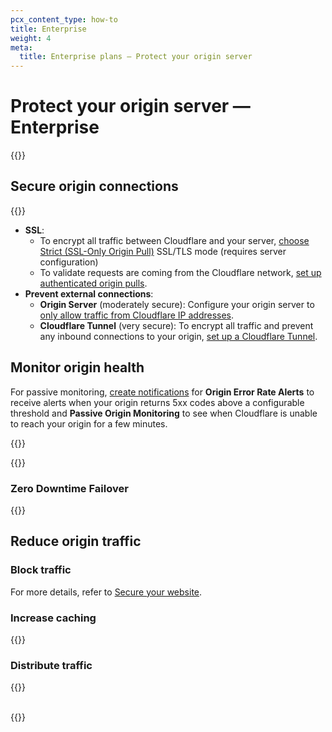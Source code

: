```yaml
---
pcx_content_type: how-to
title: Enterprise
weight: 4
meta:
  title: Enterprise plans — Protect your origin server
---
```


# Protect your origin server — Enterprise

{{<render file="_origin-health-overview.md">}}

## Secure origin connections

{{<render file="_origin-secure-dns.md">}}

- **SSL**:
  - To encrypt all traffic between Cloudflare and your server, [choose Strict (SSL-Only Origin Pull)](/ssl/origin-configuration/ssl-modes/#strict-ssl-only-origin-pull) SSL/TLS mode (requires server configuration)
  - To validate requests are coming from the Cloudflare network, [set up authenticated origin pulls](/ssl/origin-configuration/authenticated-origin-pull/).
- **Prevent external connections**:
  - **Origin Server** (moderately secure): Configure your origin server to [only allow traffic from Cloudflare IP addresses](/fundamentals/get-started/setup/allow-cloudflare-ip-addresses/#configure-origin-server).
  - **Cloudflare Tunnel** (very secure): To encrypt all traffic and prevent any inbound connections to your origin, [set up a Cloudflare Tunnel](/cloudflare-one/connections/connect-apps/).

## Monitor origin health

For passive monitoring, [create notifications](/fundamentals/notifications/create-notifications/) for **Origin Error Rate Alerts** to receive alerts when your origin returns 5xx codes above a configurable threshold and **Passive Origin Monitoring** to see when Cloudflare is unable to reach your origin for a few minutes.

{{<render file="_origin-health-check.md">}}

{{<render file="_origin-lb-alert.md">}}

### Zero Downtime Failover

{{<render file="_dns-zero-downtime-failover.md">}}

## Reduce origin traffic

### Block traffic

For more details, refer to [Secure your website](/fundamentals/get-started/task-guides/secure-your-website/).

### Increase caching

{{<render file="_origin-caching.md">}}

### Distribute traffic

{{<render file="_origin-load-balancing.md">}}

\
{{<render file="_origin-waiting-room.md">}}
